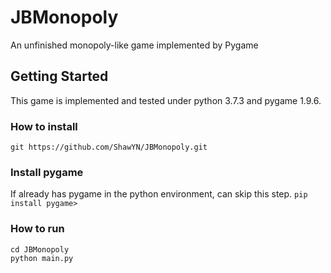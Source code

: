 # JBMonopoly
An unfinished monopoly-like game implemented by Pygame
## Getting Started
This game is implemented and tested under python 3.7.3 and pygame 1.9.6.
### How to install
`git https://github.com/ShawYN/JBMonopoly.git`

### Install pygame
If already has pygame in the python environment, can skip this step.
`pip install pygame>`

### How to run
`cd JBMonopoly`      
`python main.py`


